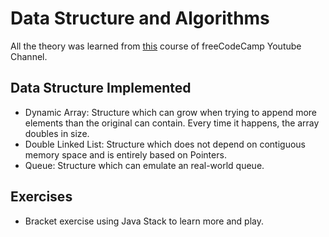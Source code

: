 # Data Structure and Algorithms

All the theory was learned from [this](https://www.youtube.com/watch?v=RBSGKlAvoiM&t=252s) course of freeCodeCamp Youtube Channel.

## Data Structure Implemented
- Dynamic Array: Structure which can grow when trying to append more elements than the original can contain. Every time it happens, the array doubles in size.
- Double Linked List: Structure which does not depend on contiguous memory space and is entirely based on Pointers.
- Queue: Structure which can emulate an real-world queue.

## Exercises
- Bracket exercise using Java Stack to learn more and play.